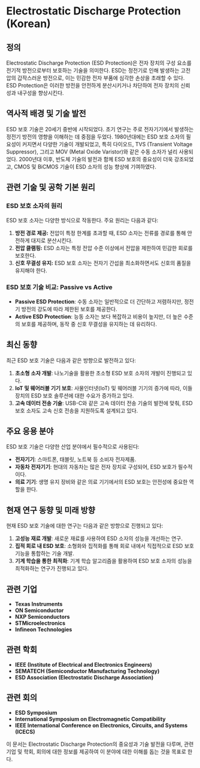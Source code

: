 # Electrostatic Discharge Protection (Korean)

## 정의

Electrostatic Discharge Protection (ESD Protection)은 전자 장치의 구성 요소를 전기적 방전으로부터 보호하는 기술을 의미한다. ESD는 정전기로 인해 발생하는 고전압의 갑작스러운 방전으로, 이는 민감한 전자 부품에 심각한 손상을 초래할 수 있다. ESD Protection은 이러한 방전을 안전하게 분산시키거나 차단하여 전자 장치의 신뢰성과 내구성을 향상시킨다.

## 역사적 배경 및 기술 발전

ESD 보호 기술은 20세기 중반에 시작되었다. 초기 연구는 주로 전자기기에서 발생하는 정전기 방전의 영향을 이해하는 데 중점을 두었다. 1980년대에는 ESD 보호 소자의 필요성이 커지면서 다양한 기술이 개발되었고, 특히 다이오드, TVS (Transient Voltage Suppressor), 그리고 MOV (Metal Oxide Varistor)와 같은 수동 소자가 널리 사용되었다. 2000년대 이후, 반도체 기술의 발전과 함께 ESD 보호의 중요성이 더욱 강조되었고, CMOS 및 BiCMOS 기술이 ESD 소자의 성능 향상에 기여하였다.

## 관련 기술 및 공학 기본 원리

### ESD 보호 소자의 원리

ESD 보호 소자는 다양한 방식으로 작동한다. 주요 원리는 다음과 같다:

1. **방전 경로 제공:** 전압이 특정 한계를 초과할 때, ESD 소자는 전류를 경로를 통해 안전하게 대지로 분산시킨다.
2. **전압 클램핑:** ESD 소자는 특정 전압 수준 이상에서 전압을 제한하여 민감한 회로를 보호한다.
3. **신호 무결성 유지:** ESD 보호 소자는 전자기 간섭을 최소화하면서도 신호의 품질을 유지해야 한다.

### ESD 보호 기술 비교: Passive vs Active

- **Passive ESD Protection**: 수동 소자는 일반적으로 더 간단하고 저렴하지만, 정전기 방전의 강도에 따라 제한된 보호를 제공한다.
- **Active ESD Protection**: 능동 소자는 보다 복잡하고 비용이 높지만, 더 높은 수준의 보호를 제공하며, 동작 중 신호 무결성을 유지하는 데 유리하다.

## 최신 동향

최근 ESD 보호 기술은 다음과 같은 방향으로 발전하고 있다:

1. **초소형 소자 개발**: 나노기술을 활용한 초소형 ESD 보호 소자의 개발이 진행되고 있다.
2. **IoT 및 웨어러블 기기 보호**: 사물인터넷(IoT) 및 웨어러블 기기의 증가에 따라, 이들 장치의 ESD 보호 솔루션에 대한 수요가 증가하고 있다.
3. **고속 데이터 전송 기술**: USB-C와 같은 고속 데이터 전송 기술의 발전에 맞춰, ESD 보호 소자도 고속 신호 전송을 지원하도록 설계되고 있다.

## 주요 응용 분야

ESD 보호 기술은 다양한 산업 분야에서 필수적으로 사용된다:

- **전자기기**: 스마트폰, 태블릿, 노트북 등 소비자 전자제품.
- **자동차 전자기기**: 현대의 자동차는 많은 전자 장치로 구성되어, ESD 보호가 필수적이다.
- **의료 기기**: 생명 유지 장비와 같은 의료 기기에서의 ESD 보호는 안전성에 중요한 역할을 한다.

## 현재 연구 동향 및 미래 방향

현재 ESD 보호 기술에 대한 연구는 다음과 같은 방향으로 진행되고 있다:

1. **고성능 재료 개발**: 새로운 재료를 사용하여 ESD 소자의 성능을 개선하는 연구.
2. **집적 회로 내 ESD 보호**: 소형화와 집적화를 통해 회로 내에서 직접적으로 ESD 보호 기능을 통합하는 기술 개발.
3. **기계 학습을 통한 최적화**: 기계 학습 알고리즘을 활용하여 ESD 보호 소자의 성능을 최적화하는 연구가 진행되고 있다.

## 관련 기업

- **Texas Instruments**
- **ON Semiconductor**
- **NXP Semiconductors**
- **STMicroelectronics**
- **Infineon Technologies**

## 관련 학회

- **IEEE (Institute of Electrical and Electronics Engineers)**
- **SEMATECH (Semiconductor Manufacturing Technology)**
- **ESD Association (Electrostatic Discharge Association)**

## 관련 회의

- **ESD Symposium**
- **International Symposium on Electromagnetic Compatibility**
- **IEEE International Conference on Electronics, Circuits, and Systems (ICECS)**

이 문서는 Electrostatic Discharge Protection의 중요성과 기술 발전을 다루며, 관련 기업 및 학회, 회의에 대한 정보를 제공하여 이 분야에 대한 이해를 돕는 것을 목표로 한다.